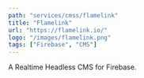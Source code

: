 ```yaml
---
path: "services/cmss/flamelink"
title: "Flamelink"
url: "https://flamelink.io/"
logo: "/images/flamelink.png"
tags: ["Firebase", "CMS"]
---
```


A Realtime Headless CMS for Firebase.

